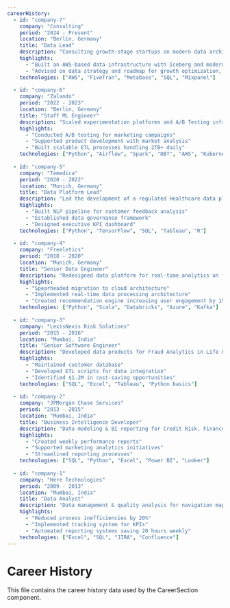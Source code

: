 ```yaml
---
careerHistory:
  - id: "company-7"
    company: "Consulting"
    period: "2024 - Present"
    location: "Berlin, Germany"
    title: "Data Lead"
    description: "Consulting growth-stage startups on modern data architecture and platform strategy."
    highlights:
      - "Built an AWS-based data infrastructure with Iceberg and modern lakehouse architecture, to enable self-service analytics"
      - "Advised on data strategy and roadmap for growth optimization, feature adoption & customer intelligence"
    technologies: ["AWS", "FiveTran", "Metabase", "SQL", "Mixpanel"]
  
  - id: "company-6"
    company: "Zalando"
    period: "2022 - 2023"
    location: "Berlin, Germany"
    title: "Staff ML Engineer"
    description: "Scaled experimentation platforms and A/B Testing infrastructure to optimize pricing models."
    highlights:
      - "Conducted A/B testing for marketing campaigns"
      - "Supported product development with market analysis"
      - "Built scalable ETL processes handling 2TB+ daily"
    technologies: ["Python", "Airflow", "Spark", "DBT", "AWS", "Kubernetes", "Amplitude", "Tableau"]
  
  - id: "company-5"
    company: "Temedica"
    period: "2020 - 2022"
    location: "Munich, Germany"
    title: "Data Platform Lead"
    description: "Led the development of a regulated Healthcare data platform for patient journey research from ground up."
    highlights:
      - "Built NLP pipeline for customer feedback analysis"
      - "Established data governance framework"
      - "Designed executive KPI dashboard"
    technologies: ["Python", "TensorFlow", "SQL", "Tableau", "R"]
  
  - id: "company-4"
    company: "Freeletics"
    period: "2018 - 2020"
    location: "Munich, Germany"
    title: "Senior Data Engineer"
    description: "Redesigned data platform for real-time analytics on fitness journeys of 39+ MM users."
    highlights:
      - "Spearheaded migration to cloud architecture"
      - "Implemented real-time data processing architecture"
      - "Created recommendation engine increasing user engagement by 15%"
    technologies: ["Python", "Scala", "Databricks", "Azure", "Kafka"]
  
  - id: "company-3"
    company: "LexisNexis Risk Solutions"
    period: "2015 - 2016"
    location: "Mumbai, India"
    title: "Senior Software Engineer"
    description: "Developed data products for Fraud Analytics in Life & Health Insurance space."
    highlights:
      - "Maintained customer database"
      - "Developed ETL scripts for data integration"
      - "Identified $1.2M in cost-saving opportunities"
    technologies: ["SQL", "Excel", "Tableau", "Python basics"]
  
  - id: "company-2"
    company: "JPMorgan Chase Services"
    period: "2013 - 2015"
    location: "Mumbai, India"
    title: "Business Intelligence Developer"
    description: "Data modeling & BI reporting for Credit Risk, Finance & Marketing Analytics groups."
    highlights:
      - "Created weekly performance reports"
      - "Supported marketing analytics initiatives"
      - "Streamlined reporting processes"
    technologies: ["SQL", "Python", "Excel", "Power BI", "Looker"]
  
  - id: "company-1"
    company: "Here Technologies"
    period: "2009 - 2013"
    location: "Mumbai, India"
    title: "Data Analyst"
    description: "Data management & quality analysis for navigation maps in automotives."
    highlights:
      - "Reduced process inefficiencies by 20%"
      - "Implemented tracking system for KPIs"
      - "Automated reporting systems saving 20 hours weekly"
    technologies: ["Excel", "SQL", "JIRA", "Confluence"]
---
```


# Career History

This file contains the career history data used by the CareerSection component.